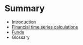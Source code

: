# Summary

* [Introduction](README.md)
* [Financial time series calculations](time_series/calculations.md)
* [Funds](funds.md)
* Glossary

